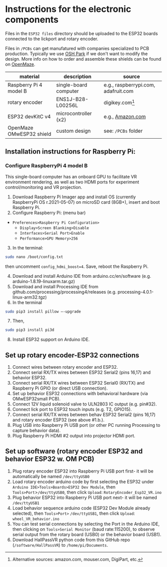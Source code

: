 # Instructions for the electronic components

Files in the `ESP32 files` directory should be uploaded to the ESP32 boards connected to the lickport and rotary encoder. 

Files in `/PCBs` can get manufatured with companies specialized to PCB production. Typically we use [OSH Park](https://oshpark.com/) if we don't want to modify the design. More info on how to order and assemble these shields can be found on [OpenMaze](http://www.openmaze.org/).

| material | description | source |
| -------- | ----------- | ------ |
| Raspberry Pi 4 model B | single-board computer | e.g., raspberrypi.com, adafruit.com |
| rotary encoder | ENS1J-B28-L00256L | digikey.com[^1] |
|ESP32 devKitC v4 | microcontroller (x2)| e.g., [Amazon.com](https://www.amazon.com/s?k=ESP32&crid=ZCZ3J597DJO9&sprefix=esp32%2Caps%2C94&ref=nb_sb_noss_1)|
|OpenMaze OMwESP32 shield| custom design | see: `/PCBs` folder |

[^1]: Alternative sources: amazon.com, mouser.com, DigiPart, etc.

## Installation instructions for Raspberry Pi:
### Configure RaspberryPi 4 model B 
This single-board computer has an onboard GPU to facilitate VR environment rendering, as well as two HDMI ports for experiment control/monitoring and VR projection.
1. Download Raspberry Pi Imager app and install OS (currently RaspberryPi OS r.2021-05-07) on microSD card (8GB+), insert and boot Raspberry Pi.
2. Configure Raspberry Pi: (menu bar) 
- `Preferences>Raspberry Pi Configuration>`
  - `Display>Screen Blanking>Disable`
  - `Interfaces>Serial Port>Enable` 
  - `Performance>GPU Memory>256`
3. In the terminal: 
``` bash
sudo nano /boot/config.txt
``` 
then uncomment `config_hdmi_boost=4`. Save, reboot the Raspberry Pi.

4. Download and install Arduino IDE from arduino.cc/en/software (e.g. arduino-1.8.19-linuxarm.tar.gz)
5. Download and install Processing IDE from github.com/processing/processing4/releases (e.g. processing-4.0.1-linux-arm32.tgz)
6. In the terminal
```bash
sudo pip3 install pillow –-upgrade
```
7. Then, 
```bash
sudo pip3 install pi3d
```
8. Install ESP32 support on Arduino IDE.

## Set up rotary encoder-ESP32 connections
1. Connect wires between rotary encoder and ESP32.
2. Connect serial RX/TX wires between ESP32 Serial2 (pins 16,17) and behavior ESP32.
3. Connect serial RX/TX wires between ESP32 Serial0 (RX/TX) and Raspberry Pi GPIO (or direct USB connection).
4. Set up behavior ESP32 connections with behavioral hardware (via OMwESP32small PCB).
5. Connect 12V liquid solenoid valve to ULN2803 IC output (e.g. pin#32).
6. Connect lick port to ESP32 touch inputs (e.g. T2, GPIO15).
7. Connect serial RX/TX wires between behav ESP32 Serial2 (pins 16,17) and rotary encoder ESP32 (see above #1.b.).
8. Plug USB into Raspberry Pi USB port (or other PC running Processing to capture behavior data).
9. Plug Raspberry Pi HDMI #2 output into projector HDMI port.

## Set up software (rotary encoder ESP32 and behavior ESP32 w. OM PCB)
1. Plug rotary encoder ESP32 into Raspberry Pi USB port first- it will be automatically be named `/dev/ttyUSB0`
2. Load rotary encoder arduino code by first selecting the ESP32 under `Arduino IDE>Tools>Boards>ESP32 Dev Module`, then `Tools>Port`>`/dev/ttyUSB0`, then click `Upload`: `RotaryEncoder_Esp32_VR.ino`
3. Plug behavior ESP32 into Raspberry Pi USB port next- it will be named `/dev/ttyUSB1`
4. Load behavior sequence arduino code (ESP32 Dev Module already selected), then `Tools>Port>` `/dev/ttyUSB1`, then click `Upload`: `wheel_VR_behavior.ino`
5. You can test serial connections by selecting the Port in the Arduino IDE, then clicking on `Tools>Serial Monitor` (baud rate:115200), to observe serial output from the rotary board (USB0) or the behavior board (USB1).
6. Download HallPassVR python code from this GitHub repo (`/software/HallPassVR`) to `/home/pi/Documents`.
